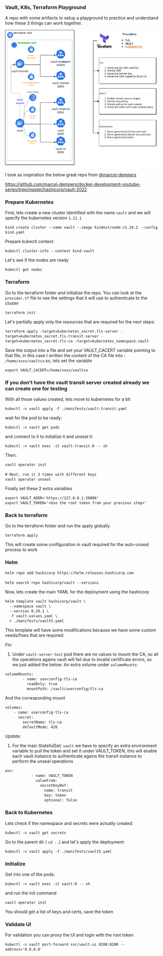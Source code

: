 ### Vault, K8s, Terraform Playground

A repo with some artifacts to setup a playground to practice and understand how these 3 things can work together. 


![Diagram](images/diagram.png?raw=true "Diagram")


I took as inspiration the below great repo from [@marcel-dempers](https://github.com/marcel-dempers)

https://github.com/marcel-dempers/docker-development-youtube-series/tree/master/hashicorp/vault-2022





### Prepare Kubernetes

First, lets create a new cluster identified with the name `vault` and we will specify the kubernetes version  `1.21.1`

```
kind create cluster --name vault --image kindest/node:v1.24.2 --config kind.yaml
```

Prepare kubectl context:
```
kubectl cluster-info --context kind-vault
```



Let's see if the nodes are ready


```
kubectl get nodes
```



### Terraform

Go to the terraform folder and initialize the repo. You can look at the `provider.tf` file to see the settings that it will use to authenticate to the cluster

```
terraform init
```

Let's partially apply only the resources that are required for the next steps:

```
terraform apply -target=kubernetes_secret.tls-server -target=kubernetes_secret.tls-transit-server -target=kubernetes_secret.tls-ca -target=kubernetes_namespace.vault
```

Save the output into a file and set your VAULT_CACERT variable pointing to that file, in this case I written the content of the CA file into : `/home/xxxx/vaultca` so, lets set the variable

```
export VAULT_CACERT=/home/xxxx/vaultca
```

### If you don't have the vault transit server created already we can create one for testing
With all those values created, lets move to kubernetes for a bit

```
kubectl -n vault apply -f ./manifests/vault-transit.yaml
```

wait for the pod to be ready:

```
kubectl -n vault get pods
```

and connect to it to initialize it and unseal it:

```
kubectl -n vault exec -it vault-transit-0 -- sh

```
Then:

```
vault operator init

# Next, run it 3 times with different keys 
vault operator unseal
```

Finally set these 2 extra variables
```
export VAULT_ADDR='https://127.0.0.1:30000'
export VAULT_TOKEN='<Use the root token from your previous step>' 
```


### Back to terraform

Go to the terraform folder and run the apply globally

```
terraform apply
```

This will create some configuration in vault required for the auto-unseal process to work




### Helm
```
helm repo add hashicorp https://helm.releases.hashicorp.com

helm search repo hashicorp/vault --versions
```

Now, lets create the main YAML for the deployment using the hashicorp

```
helm template vault hashicorp/vault \
  --namespace vault \
  --version 0.20.1 \
  -f vault-values.yaml \
  > ./manifests/vault5.yaml
```

This template will have some modifications because we have some custom needs/fixes that are required:

*Fix:*
1. Under `vault-server-test` pod there are no values to mount the CA, so all the operations agains vault will fail due to invalid certificate errors, so we just added the below:
An extra volume under `volumeMounts`:
```
volumeMounts:
        - name: userconfig-tls-ca
          readOnly: true
          mountPath: /vault/userconfig/tls-ca
```
And the corresponding mount
```
volumes:
    - name: userconfig-tls-ca
      secret:
        secretName: tls-ca
        defaultMode: 420
```

*Update:*
1. For the main StatefulSet: `vault` we have to specify an extra environment variable to pull the token and set it under VAULT_TOKEN, this will enable each vault instance to authenticate agains the transit instance to perform the unseal operations
```
env:
            - name: VAULT_TOKEN
              valueFrom:
                secretKeyRef:
                  name: transit
                  key: token
                  optional: false
```


### Back to Kubernetes


Lets check if the namespace and secrets were actually created:

```
kubectl -n vault get secrets
```

Go to the parent dir ( `cd ..`) and let's apply the deployment:

```
kubectl -n vault apply -f ./manifests/vault5.yaml
```



### Initialize

Get into one of the pods:
```
kubectl -n vault exec -it vault-0 -- sh
```

and run the init command

```
vault operator init
```

You should get a list of keys and certs, save the token 


### Validate UI

For validation you can proxy the UI and login with the root token 

```
kubectl -n vault port-forward svc/vault-ui 8200:8200 --address='0.0.0.0'
```

